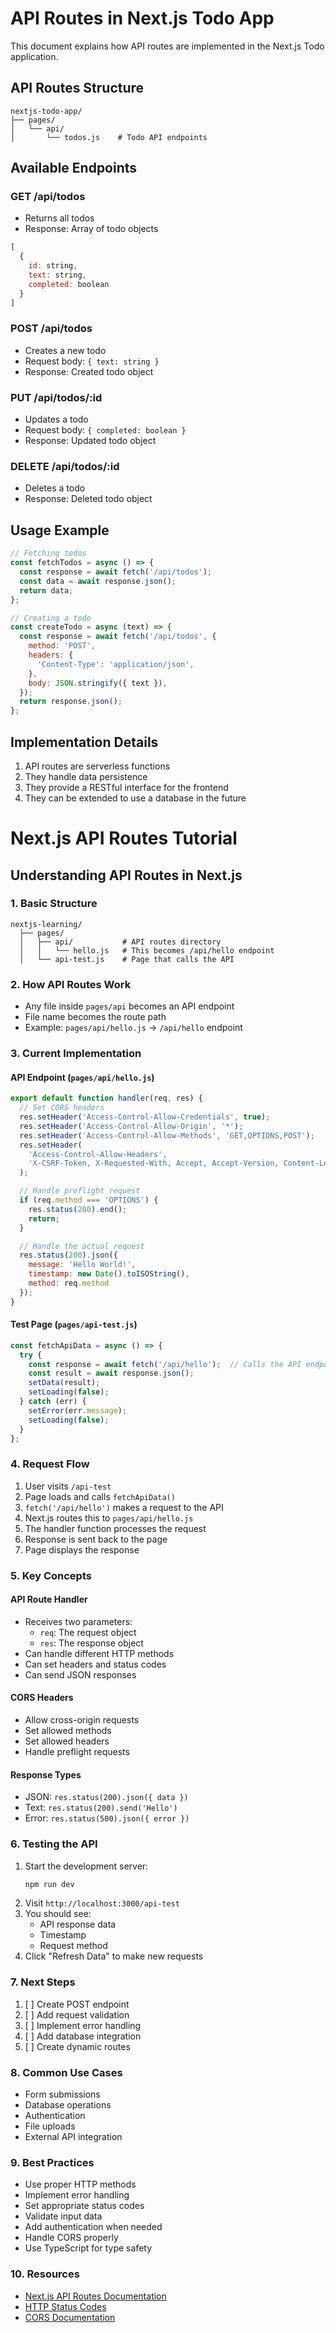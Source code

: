 # API Routes in Next.js Todo App

This document explains how API routes are implemented in the Next.js Todo application.

## API Routes Structure

```
nextjs-todo-app/
├── pages/
│   └── api/
│       └── todos.js    # Todo API endpoints
```

## Available Endpoints

### GET /api/todos
- Returns all todos
- Response: Array of todo objects
```javascript
[
  {
    id: string,
    text: string,
    completed: boolean
  }
]
```

### POST /api/todos
- Creates a new todo
- Request body: `{ text: string }`
- Response: Created todo object

### PUT /api/todos/:id
- Updates a todo
- Request body: `{ completed: boolean }`
- Response: Updated todo object

### DELETE /api/todos/:id
- Deletes a todo
- Response: Deleted todo object

## Usage Example

```javascript
// Fetching todos
const fetchTodos = async () => {
  const response = await fetch('/api/todos');
  const data = await response.json();
  return data;
};

// Creating a todo
const createTodo = async (text) => {
  const response = await fetch('/api/todos', {
    method: 'POST',
    headers: {
      'Content-Type': 'application/json',
    },
    body: JSON.stringify({ text }),
  });
  return response.json();
};
```

## Implementation Details

1. API routes are serverless functions
2. They handle data persistence
3. They provide a RESTful interface for the frontend
4. They can be extended to use a database in the future

# Next.js API Routes Tutorial

## Understanding API Routes in Next.js

### 1. Basic Structure
```
nextjs-learning/
  ├── pages/
  │   ├── api/           # API routes directory
  │   │   └── hello.js   # This becomes /api/hello endpoint
  │   └── api-test.js    # Page that calls the API
```

### 2. How API Routes Work
- Any file inside `pages/api` becomes an API endpoint
- File name becomes the route path
- Example: `pages/api/hello.js` → `/api/hello` endpoint

### 3. Current Implementation

#### API Endpoint (`pages/api/hello.js`)
```javascript
export default function handler(req, res) {
  // Set CORS headers
  res.setHeader('Access-Control-Allow-Credentials', true);
  res.setHeader('Access-Control-Allow-Origin', '*');
  res.setHeader('Access-Control-Allow-Methods', 'GET,OPTIONS,POST');
  res.setHeader(
    'Access-Control-Allow-Headers',
    'X-CSRF-Token, X-Requested-With, Accept, Accept-Version, Content-Length, Content-MD5, Content-Type, Date, X-Api-Version'
  );

  // Handle preflight request
  if (req.method === 'OPTIONS') {
    res.status(200).end();
    return;
  }

  // Handle the actual request
  res.status(200).json({ 
    message: 'Hello World!',
    timestamp: new Date().toISOString(),
    method: req.method
  });
}
```

#### Test Page (`pages/api-test.js`)
```javascript
const fetchApiData = async () => {
  try {
    const response = await fetch('/api/hello');  // Calls the API endpoint
    const result = await response.json();
    setData(result);
    setLoading(false);
  } catch (err) {
    setError(err.message);
    setLoading(false);
  }
};
```

### 4. Request Flow
1. User visits `/api-test`
2. Page loads and calls `fetchApiData()`
3. `fetch('/api/hello')` makes a request to the API
4. Next.js routes this to `pages/api/hello.js`
5. The handler function processes the request
6. Response is sent back to the page
7. Page displays the response

### 5. Key Concepts

#### API Route Handler
- Receives two parameters:
  - `req`: The request object
  - `res`: The response object
- Can handle different HTTP methods
- Can set headers and status codes
- Can send JSON responses

#### CORS Headers
- Allow cross-origin requests
- Set allowed methods
- Set allowed headers
- Handle preflight requests

#### Response Types
- JSON: `res.status(200).json({ data })`
- Text: `res.status(200).send('Hello')`
- Error: `res.status(500).json({ error })`

### 6. Testing the API
1. Start the development server:
   ```bash
   npm run dev
   ```
2. Visit `http://localhost:3000/api-test`
3. You should see:
   - API response data
   - Timestamp
   - Request method
4. Click "Refresh Data" to make new requests

### 7. Next Steps
1. [ ] Create POST endpoint
2. [ ] Add request validation
3. [ ] Implement error handling
4. [ ] Add database integration
5. [ ] Create dynamic routes

### 8. Common Use Cases
- Form submissions
- Database operations
- Authentication
- File uploads
- External API integration

### 9. Best Practices
- Use proper HTTP methods
- Implement error handling
- Set appropriate status codes
- Validate input data
- Add authentication when needed
- Handle CORS properly
- Use TypeScript for type safety

### 10. Resources
- [Next.js API Routes Documentation](https://nextjs.org/docs/api-routes/introduction)
- [HTTP Status Codes](https://developer.mozilla.org/en-US/docs/Web/HTTP/Status)
- [CORS Documentation](https://developer.mozilla.org/en-US/docs/Web/HTTP/CORS) 